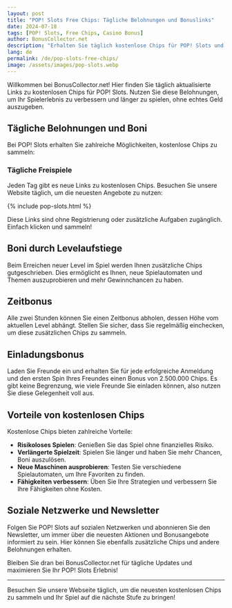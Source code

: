 ```yaml
---
layout: post
title: "POP! Slots Free Chips: Tägliche Belohnungen und Bonuslinks"
date: 2024-07-18
tags: [POP! Slots, Free Chips, Casino Bonus]
author: BonusCollector.net
description: "Erhalten Sie täglich kostenlose Chips für POP! Slots und maximieren Sie Ihr Spielerlebnis."
lang: de
permalink: /de/pop-slots-free-chips/
image: /assets/images/pop-slots.webp
---
```


Willkommen bei BonusCollector.net! Hier finden Sie täglich aktualisierte Links zu kostenlosen Chips für POP! Slots. Nutzen Sie diese Belohnungen, um Ihr Spielerlebnis zu verbessern und länger zu spielen, ohne echtes Geld auszugeben.

## Tägliche Belohnungen und Boni

Bei POP! Slots erhalten Sie zahlreiche Möglichkeiten, kostenlose Chips zu sammeln:

### Tägliche Freispiele

Jeden Tag gibt es neue Links zu kostenlosen Chips. Besuchen Sie unsere Website täglich, um die neuesten Angebote zu nutzen:

{% include pop-slots.html %}

Diese Links sind ohne Registrierung oder zusätzliche Aufgaben zugänglich. Einfach klicken und sammeln!

## Boni durch Levelaufstiege

Beim Erreichen neuer Level im Spiel werden Ihnen zusätzliche Chips gutgeschrieben. Dies ermöglicht es Ihnen, neue Spielautomaten und Themen auszuprobieren und mehr Gewinnchancen zu haben.

## Zeitbonus

Alle zwei Stunden können Sie einen Zeitbonus abholen, dessen Höhe vom aktuellen Level abhängt. Stellen Sie sicher, dass Sie regelmäßig einchecken, um diese zusätzlichen Chips zu sammeln.

## Einladungsbonus

Laden Sie Freunde ein und erhalten Sie für jede erfolgreiche Anmeldung und den ersten Spin Ihres Freundes einen Bonus von 2.500.000 Chips. Es gibt keine Begrenzung, wie viele Freunde Sie einladen können, also nutzen Sie diese Gelegenheit voll aus.

## Vorteile von kostenlosen Chips

Kostenlose Chips bieten zahlreiche Vorteile:

- **Risikoloses Spielen**: Genießen Sie das Spiel ohne finanzielles Risiko.
- **Verlängerte Spielzeit**: Spielen Sie länger und haben Sie mehr Chancen, Boni auszulösen.
- **Neue Maschinen ausprobieren**: Testen Sie verschiedene Spielautomaten, um Ihre Favoriten zu finden.
- **Fähigkeiten verbessern**: Üben Sie Ihre Strategien und verbessern Sie Ihre Fähigkeiten ohne Kosten.

## Soziale Netzwerke und Newsletter

Folgen Sie POP! Slots auf sozialen Netzwerken und abonnieren Sie den Newsletter, um immer über die neuesten Aktionen und Bonusangebote informiert zu sein. Hier können Sie ebenfalls zusätzliche Chips und andere Belohnungen erhalten.

Bleiben Sie dran bei BonusCollector.net für tägliche Updates und maximieren Sie Ihr POP! Slots Erlebnis!

---

Besuchen Sie unsere Webseite täglich, um die neuesten kostenlosen Chips zu sammeln und Ihr Spiel auf die nächste Stufe zu bringen!